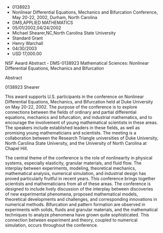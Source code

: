 
* 0138923
* Nonlinear Differential Equations, Mechanics and Bifurcation Conference, May 20-22, 2002, Durham, North Carolina
* DMS,APPLIED MATHEMATICS
* 05/01/2002,04/24/2002
* Michael Shearer,NC,North Carolina State University
* Standard Grant
* Henry Warchall
* 04/30/2003
* USD 17,000.00

NSF Award Abstract - DMS-0138923 Mathematical Sciences: Nonlinear Differential
Equations, Mechanics and Bifurcation

Abstract

0138923 Shearer

This award supports U.S. participants in the conference on Nonlinear
Differential Equations, Mechanics, and Bifurcation held at Duke University on
May 20-22, 2002. The purpose of the conference is to explore connections between
the fields of ordinary and partial differential equations, mechanics and
bifurcation, and industrial mathematics, and to encourage the involvement of
young mathematical scientists in these areas. The speakers include established
leaders in these fields, as well as promising young mathematicians and
scientists. The meeting is a collaboration between the Research Triangle
universities of Duke University, North Carolina State University, and the
University of North Carolina at Chapel Hill.

The central theme of the conference is the role of nonlinearity in physical
systems, especially elasticity, granular materials, and fluid flow. The
interplay between experiments, modeling, theoretical mechanics, mathematical
analysis, numerical simulation, and industrial design has proved particularly
fruitful in recent years. This conference brings together scientists and
mathematicians from all of these areas. The conference is designed to include
lively discussion of the interplay between discoveries of new experimental
phenomena, proposed mathematical models, theoretical developments and
challenges, and corresponding innovations in numerical methods. Bifurcation and
pattern formation are observed in experiments with solids, fluids and granular
materials, and the mathematical techniques to analyze phenomena have grown quite
sophisticated. This connection between experiment and theory, coupled to
numerical simulation, occurs throughout the conference.


